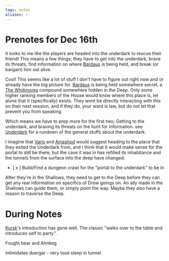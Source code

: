 ```yaml
---
tags: notes
aliases: ~
---
```


# Prenotes for Dec 16th

It looks to me like the players are headed into the underdark to rescue their friend! This means a few things; they have to get into the underdark, brave its threats, find information on where [Bardaux](..\..\NPCs\ala%20Alaturmen\High%20Power\Past%20Adventurers,%20Now%20NPCs\Kakurak's%20Chosen\Bardaux.md) is being held, and break (or bargain) him out alive.

Cool! This seems like a lot of stuff I don't have to figure out right now and or already have the big picture for. [Bardaux](..\..\NPCs\ala%20Alaturmen\High%20Power\Past%20Adventurers,%20Now%20NPCs\Kakurak's%20Chosen\Bardaux.md) is being held somewhere secret, a [The Whitimores](..\..\..\Notes%20on%20the%20Multiverse\Inner\Underdark\Groups\The%20Whitimores.md) compound somewhere hidden in the Deep. Only some higher ranking members of the House would know where this place is, let alone that it (specifically) exists. They wont be directly interacting with this on their next session, and if they do, your word is law, but do not let that prevent you from speaking.

Which means we have to prep more for the first two; Getting to the underdark, and braving its threats on the hunt for information. see [Underdark](..\..\..\Notes%20on%20the%20Multiverse\Inner\Underdark\Underdark.md) for a rundown of the general stuffs about the underdark.

I imagine that [Varis](..\..\NPCs\ala%20Alaturmen\High%20Power\Past%20Adventurers,%20Now%20NPCs\Kakurak's%20Chosen\Varis.md) and [Amashod](..\..\NPCs\ala%20Alaturmen\High%20Power\Past%20Adventurers,%20Now%20NPCs\Kakurak's%20Chosen\Amashod.md) would suggest heading to the place that they exited the Underdark from, and I think that it would make sense for the portal to still be there, but the cave it was in has refilled its inhabitance and the tunnels from the surface into the deep have changed.

* \[ x \] Build/Find a dungeon crawl for the "portal to the underdark" to be in

After they're in the Shallows, they need to get to the Deep before they can get any real information on specifics of Drow goings on. An ally made in the Shallows can guide them, or simply point the way. Maybe they also have a reason to traverse the Deep.

# During Notes

[Kursk](..\..\NPCs\ala%20Alaturmen\High%20Power\Past%20Adventurers,%20Now%20NPCs\Kakurak's%20Chosen\Kursk.md)'s introduction has gone well. The classic "walks over to the table and introduces self to party".

Fought bear and Ahnkeg

intimidates duergar - very loud
sleep in tunnel
